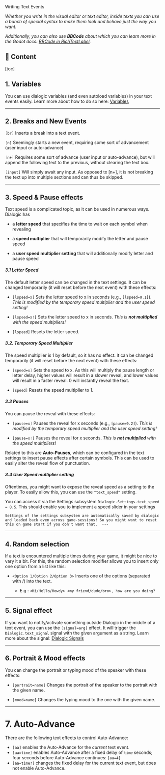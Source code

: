 <div class="header-banner tropical">
     <div class="header-label tropical">Writing Text Events</div>
</div>

*Whether you write in the visual editor or text editor, inside texts you can use a bunch of special syntax to make them look and behave just the way you want.*

*Additionally, you can also use **BBCode** about which you can learn more in the Godot docs: [BBCode in RichTextLabel](https://docs.godotengine.org/en/stable/tutorials/ui/bbcode_in_richtextlabel.html).*

## 📜 Content

[toc]

## 1. Variables

You can use dialogic variables (and even autoload variables) in your text events easily. Learn more about how to do so here: [Variables](./variables.md)



---

## 2. Breaks and New Events

`[br]` Inserts a break into a text event.

`[n]` Seemingly starts a new event, requiring some sort of advancement (user input or auto-advance)

`[n+]` Requires some sort of advance (user input or auto-advance), but will append the following text to the previous, without clearing the text box.

`[input]` Will simply await any input. As opposed to [n+], it is not breaking the text up into multiple sections and can thus be skipped. 



---

## 3. Speed & Pause effects

Text speed is a complicated topic, as it can be used in numerous ways. Dialogic has

- a **letter speed** that specifies the time to wait on each symbol when revealing

- a **speed multiplier** that will temporarily modify the letter and pause speed

- a **user speed multiplier setting** that will additionally modify letter and pause speed

##### 3.1 Letter Speed

The default letter speed can be changed in the text settings. It can be changed temporarily (it will reset before the next event) with these effects:

- `[lspeed=x]` Sets the letter speed to x in seconds (e.g., `[lspeed=0.1]`). *This is modified by the temporary speed multiplier and the user speed setting!*

- `[lspeed=x!]` Sets the letter speed to x in seconds. *This is **not multiplied** with the speed multipliers!*

- `[lspeed]` Resets the letter speed.

##### 3.2. Temporary Speed Multiplier

The speed multiplier is 1 by default, so it has no effect. It can be changed temporarily (it will reset before the next event) with these effects:

- `[speed=x]` Sets the speed to x. As this will multiply the pause length or letter delay, higher values will result in a slower reveal, and lower values will result in a faster reveal. 0 will instantly reveal the text.

- `[speed]` Resets the speed multiplier to 1.

##### 3.3 Pauses

You can pause the reveal with these effects:

- `[pause=x]` Pauses the reveal for x seconds (e.g., `[pause=0.2]`). *This is modified by the temporary speed multiplier and the user speed setting!*

- `[pause=x!]` Pauses the reveal for x seconds. *This is **not multiplied** with the speed multipliers!*

Related to this are **Auto-Pauses**, which can be configured in the text settings to insert pause effects after certain symbols. This can be used to easily alter the reveal flow of punctuation. 

##### 3.4 User Speed multiplier setting

Oftentimes, you might want to expose the reveal speed as a setting to the player. To easily allow this, you can use the `"text_speed"` setting. 

You can access it via the Settings subsystem `Dialogic.Settings.text_speed = 0.5`. This should enable you to implement a speed slider in your settings

```admonish
Settings of the settings subsystem are automatically saved by dialogic and loaded back even across game-sessions! So you might want to reset this on game start if you don't want that.  ---
```



---

## 4. Random selection

If a text is encountered multiple times during your game, it might be nice to vary it a bit. For this, the random selection modifier allows you to insert only one option from a list like this:

- `<Option 1/Option 2/Option 3>` Inserts one of the options (separated with /) into the text.
  
  - E.g.: `<Hi/Hello/Howdy> <my friend/dude/bro>, how are you doing?`



---

## 5. Signal effect

If you want to notify/activate something outside Dialogic in the middle of a text event, you can use the `[signal=arg]` effect. It will trigger the `Dialogic.text_signal` signal with the given argument as a string. Learn more about the signal: [Dialogic Signals](./dialogic-signals.md)



---

## 6. Portrait & Mood effects

You can change the portrait or typing mood of the speaker with these effects:

- `[portrait=name]` Changes the portrait of the speaker to the portrait with the given name.

- `[mood=name]` Changes the typing mood to the one with the given name.

---

# 7. Auto-Advance

There are the following text effects to control Auto-Advance:

- `[aa]` enables the Auto-Advance for the *current* text event.
- `[aa=time]` enables Auto-Advance after a fixed delay of `time` seconds; four seconds before Auto-Advance continues: `[aa=4]`
- `[aa=time?]` changes the fixed delay for the current text event, but does not enable Auto-Advance.

